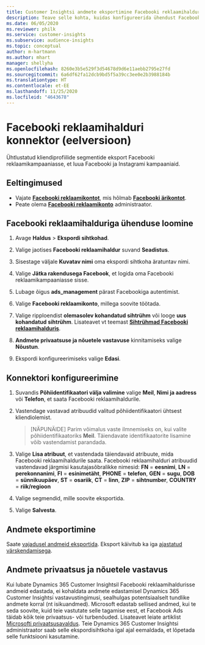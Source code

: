 ```yaml
---
title: Customer Insightsi andmete eksportimine Facebooki reklaamihaldurisse
description: Teave selle kohta, kuidas konfigureerida ühendust Facebooki reklaamihalduriga.
ms.date: 06/05/2020
ms.reviewer: philk
ms.service: customer-insights
ms.subservice: audience-insights
ms.topic: conceptual
author: m-hartmann
ms.author: mhart
manager: shellyha
ms.openlocfilehash: 8260e3b5e529f3d54678d9d6e11aebb2795e27fd
ms.sourcegitcommit: 6a6df62fa12dcb9bd5f5a39cc3ee0e2b3988184b
ms.translationtype: HT
ms.contentlocale: et-EE
ms.lasthandoff: 11/25/2020
ms.locfileid: "4643678"
---
```

# <a name="connector-for-facebook-ads-manager-preview"></a>Facebooki reklaamihalduri konnektor (eelversioon)

Ühtlustatud kliendiprofiilide segmentide eksport Facebooki reklaamikampaaniasse, et luua Facebooki ja Instagrami kampaaniaid.

## <a name="prerequisites"></a>Eeltingimused

- Vajate [**Facebooki reklaamikontot**](https://www.facebook.com/business/learn/lessons/step-by-step-ads-manager-account), mis hõlmab [**Facebooki ärikontot**](https://business.facebook.com/).
- Peate olema [**Facebooki reklaamikonto**](https://www.facebook.com/business/learn/lessons/step-by-step-ads-manager-account) administraator.

## <a name="connect-to-facebook-ads-manager"></a>Facebooki reklaamihalduriga ühenduse loomine

1. Avage **Haldus** > **Ekspordi sihtkohad**.

1. Valige jaotises **Facebooki reklaamihaldur** suvand **Seadistus**.

1. Sisestage väljale **Kuvatav nimi** oma ekspordi sihtkoha äratuntav nimi.

1. Valige **Jätka rakendusega Facebook**, et logida oma Facebooki reklaamikampaaniasse sisse.

1. Lubage õigus **ads_management** pärast Facebookiga autentimist.

1. Valige **Facebooki reklaamikonto**, millega soovite töötada.

1. Valige ripploendist **olemasolev kohandatud sihtrühm** või looge **uus kohandatud sihtrühm**. Lisateavet vt teemast [**Sihtrühmad Facebooki reklaamihalduris**](https://www.facebook.com/business/help/744354708981227?id=2469097953376494).

1. **Andmete privaatsuse ja nõuetele vastavuse** kinnitamiseks valige **Nõustun**.

1. Ekspordi konfigureerimiseks valige **Edasi**.

## <a name="configure-the-connector"></a>Konnektori konfigureerimine

1. Suvandis **Põhiidentifikaatori välja valimine** valige **Meil**, **Nimi ja aadress** või **Telefon**, et saata Facebooki reklaamihaldurile.

1. Vastendage vastavad atribuudid valitud põhiidentifikaatori ühtsest kliendiolemist.
   > [NÄPUNÄIDE] Parim võimalus vaste ilmnemiseks on, kui valite põhiidentifikaatoriks **Meil**. Täiendavate identifikaatorite lisamine võib vastendamist parandada.

1. Valige **Lisa atribuut**, et vastendada täiendavaid atribuute, mida Facebooki reklaamihaldurile saata. Facebooki reklaamihalduri atribuudid vastendavad järgmisi kasutajasõbralikke nimesid: **FN** = **eesnimi**, **LN** = **perekonnanimi**, **FI** = **esinimetäht**, **PHONE** = **telefon**, **GEN** = **sugu**, **DOB** = **sünnikuupäev**, **ST** = **osariik**, **CT** = **linn**, **ZIP** = **sihtnumber**, **COUNTRY** = **riik/regioon**

1. Valige segmendid, mille soovite eksportida.

1. Valige **Salvesta**.

## <a name="export-the-data"></a>Andmete eksportimine

Saate [vajadusel andmeid eksportida](export-destinations.md). Eksport käivitub ka iga [ajastatud värskendamisega](system.md#schedule-tab).

## <a name="data-privacy-and-compliance"></a>Andmete privaatsus ja nõuetele vastavus

Kui lubate Dynamics 365 Customer Insightsil Facebooki reklaamihaldurisse andmeid edastada, ei kohaldata andmete edastamisel Dynamics 365 Customer Insightsi vastavustingimusi, sealhulgas potentsiaalselt tundlike andmete korral (nt isikuandmed). Microsoft edastab sellised andmed, kui te seda soovite, kuid teie vastutate selle tagamise eest, et Facebook Ads täidab kõik teie privaatsus- või turbenõuded. Lisateavet leiate artiklist [Microsofti privaatsusavaldus](https://go.microsoft.com/fwlink/?linkid=396732).
Teie Dynamics 365 Customer Insightsi administraator saab selle ekspordisihtkoha igal ajal eemaldada, et lõpetada selle funktsiooni kasutamine.
